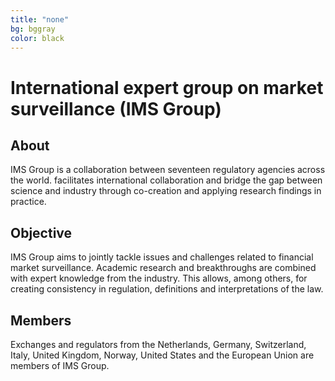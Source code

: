 ```yaml
---
title: "none"
bg: bggray
color: black
---
```


# International expert group on market surveillance (IMS Group)

<div class="vision-pillar-container">

  <div class="pillar">
    <center><i class="fa-solid fa-lightbulb fa-2x"></i></center>
    <h2>
      About
    </h2>
    <p>
    IMS Group is a collaboration between seventeen regulatory agencies across the world. facilitates international collaboration and bridge the gap between science and industry through co-creation and applying research findings in practice. 
    </p>
  </div>

  <div class="pillar">
    <center><i class="fa-solid fa-bullseye fa-2x"></i></center>
    <h2>
      Objective
    </h2>
    <p>
    IMS Group aims to jointly tackle issues and challenges related to financial market surveillance. Academic research and breakthroughs are combined with expert knowledge from the industry. This allows, among others, for creating consistency in regulation, definitions and interpretations of the law.
    </p>
  </div>

  <div class="pillar">
    <center><i class="fa-solid fa-people-group fa-2x"></i></center>
    <h2>
      Members
    </h2>
    <p>
    Exchanges and regulators from the Netherlands, Germany, Switzerland, Italy, United Kingdom, Norway, United States and the European Union are members of IMS Group.
    </p>
  </div>

</div>
